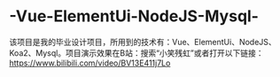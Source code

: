 # -Vue-ElementUi-NodeJS-Mysql-
该项目是我的毕业设计项目，所用到的技术有：Vue、ElementUi、NodeJS、Koa2、Mysql。项目演示效果在B站：搜索“小笑残虹”或者打开以下链接：https://www.bilibili.com/video/BV13E411j7Lo
